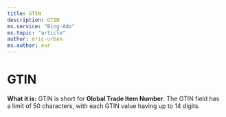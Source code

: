 ```yaml
---
title: GTIN
description: GTIN
ms.service: "Bing-Ads"
ms.topic: "article"
author: eric-urban
ms.author: eur
---
```


# GTIN

**What it is:**  GTIN is short for **Global Trade Item Number**. The GTIN field has a limit of 50 characters, with each GTIN value having up to 14 digits.



